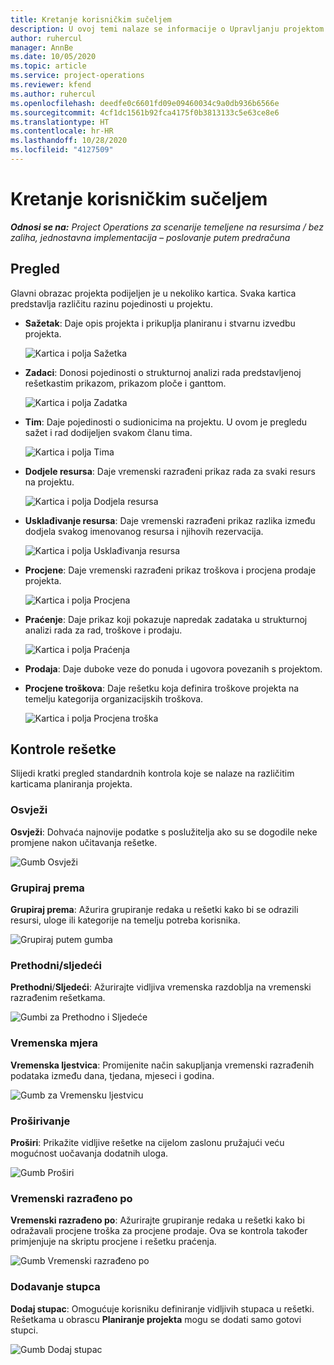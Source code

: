 ```yaml
---
title: Kretanje korisničkim sučeljem
description: U ovoj temi nalaze se informacije o Upravljanju projektom u sustavu Dynamics 365 Project Operations.
author: ruhercul
manager: AnnBe
ms.date: 10/05/2020
ms.topic: article
ms.service: project-operations
ms.reviewer: kfend
ms.author: ruhercul
ms.openlocfilehash: deedfe0c6601fd09e09460034c9a0db936b6566e
ms.sourcegitcommit: 4cf1dc1561b92fca4175f0b3813133c5e63ce8e6
ms.translationtype: HT
ms.contentlocale: hr-HR
ms.lasthandoff: 10/28/2020
ms.locfileid: "4127509"
---
```

# <a name="navigating-the-user-interface"></a>Kretanje korisničkim sučeljem

_**Odnosi se na:** Project Operations za scenarije temeljene na resursima / bez zaliha, jednostavna implementacija – poslovanje putem predračuna_

## <a name="overview"></a>Pregled

Glavni obrazac projekta podijeljen je u nekoliko kartica. Svaka kartica predstavlja različitu razinu pojedinosti u projektu.

- **Sažetak**: Daje opis projekta i prikuplja planiranu i stvarnu izvedbu projekta.

    ![Kartica i polja Sažetka](media/navigation7.png)

- **Zadaci**: Donosi pojedinosti o strukturnoj analizi rada predstavljenoj rešetkastim prikazom, prikazom ploče i ganttom.

    ![Kartica i polja Zadatka](media/navigation8.png)

- **Tim**: Daje pojedinosti o sudionicima na projektu. U ovom je pregledu sažet i rad dodijeljen svakom članu tima.

    ![Kartica i polja Tima](media/navigation9.png)

- **Dodjele resursa**: Daje vremenski razrađeni prikaz rada za svaki resurs na projektu.

    ![Kartica i polja Dodjela resursa](media/navigation10.png)

- **Usklađivanje resursa**: Daje vremenski razrađeni prikaz razlika između dodjela svakog imenovanog resursa i njihovih rezervacija.

    ![Kartica i polja Usklađivanja resursa](media/navigation11.png)

- **Procjene**: Daje vremenski razrađeni prikaz troškova i procjena prodaje projekta.

    ![Kartica i polja Procjena](media/navigation12.png)

- **Praćenje**: Daje prikaz koji pokazuje napredak zadataka u strukturnoj analizi rada za rad, troškove i prodaju.

    ![Kartica i polja Praćenja](media/navigation13.png)

- **Prodaja**: Daje duboke veze do ponuda i ugovora povezanih s projektom.

- **Procjene troškova**: Daje rešetku koja definira troškove projekta na temelju kategorija organizacijskih troškova.

    ![Kartica i polja Procjena troška](media/navigation14.png)

## <a name="grid-controls"></a>Kontrole rešetke

Slijedi kratki pregled standardnih kontrola koje se nalaze na različitim karticama planiranja projekta.

### <a name="refresh"></a>Osvježi

**Osvježi**: Dohvaća najnovije podatke s poslužitelja ako su se dogodile neke promjene nakon učitavanja rešetke.

![Gumb Osvježi](media/navigation7.png)

### <a name="group-by"></a>Grupiraj prema

**Grupiraj prema**: Ažurira grupiranje redaka u rešetki kako bi se odrazili resursi, uloge ili kategorije na temelju potreba korisnika.

![Grupiraj putem gumba](media/navigation6.png)

### <a name="previousnext"></a>Prethodni/sljedeći

**Prethodni**/**Sljedeći**: Ažurirajte vidljiva vremenska razdoblja na vremenski razrađenim rešetkama.

![Gumbi za Prethodno i Sljedeće](media/navigation2.png)

### <a name="timescale"></a>Vremenska mjera

**Vremenska ljestvica**: Promijenite način sakupljanja vremenski razrađenih podataka između dana, tjedana, mjeseci i godina.

![Gumb za Vremensku ljestvicu](media/navigation3.png)

### <a name="expand"></a>Proširivanje

**Proširi**: Prikažite vidljive rešetke na cijelom zaslonu pružajući veću mogućnost uočavanja dodatnih uloga.

![Gumb Proširi](media/navigation4.png)

### <a name="time-phase-by"></a>Vremenski razrađeno po

**Vremenski razrađeno po**: Ažurirajte grupiranje redaka u rešetki kako bi odražavali procjene troška za procjene prodaje. Ova se kontrola također primjenjuje na skriptu procjene i rešetku praćenja.

![Gumb Vremenski razrađeno po](media/navigation0.png)

### <a name="add-column"></a>Dodavanje stupca

**Dodaj stupac**: Omogućuje korisniku definiranje vidljivih stupaca u rešetki. Rešetkama u obrascu **Planiranje projekta** mogu se dodati samo gotovi stupci.

![Gumb Dodaj stupac](media/navigation5.png)
